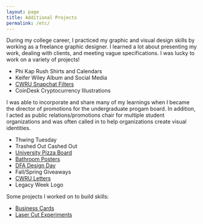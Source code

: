 ```yaml
---
layout: page
title: Additional Projects
permalink: /etc/
---
```

During my college career, I practiced my graphic and visual design skills by working as a freelance graphic designer. I learned a lot about presenting my work, dealing with clients, and meeting vague specifications. I was lucky to work on a variety of projects!

* Phi Kap Rush Shirts and Calendars
* Keifer Wiley Album and Social Media
* [CWRU Snapchat Filters](https://mariakuz.github.io/gdesign/2016/03/21/cwru-snapchat.html)
* CoinDesk Cryptocurrency Illustrations

I was able to incorporate and share many of my learnings when I became the director of promotions for the undergraduate progam board. In addition, I acted as public relations/promotions chair for multiple student organizations and was often called in to help organizations create visual identities.

* Thwing Tuesday
* Trashed Out Cashed Out
* [University Pizza Board](https://mariakuz.github.io/gdesign/2016/04/01/university-pizza-board.html)
* [Bathroom Posters]()
* [DFA Design Day](https://mariakuz.github.io/gdesign/2016/04/21/dfa-design-day.html)
* Fall/Spring Giveaways
* [CWRU Letters](https://mariakuz.github.io/gdesign/2016/08/20/CWRUchella-letters.html)
* Legacy Week Logo

Some projects I worked on to build skills:
* [Business Cards](https://mariakuz.github.io/gdesign/2016/01/26/biz-cards.md)
* [Laser Cut Experiments](https://mariakuz.github.io/gdesign/2015/12/30/laser-cut-poster.html)